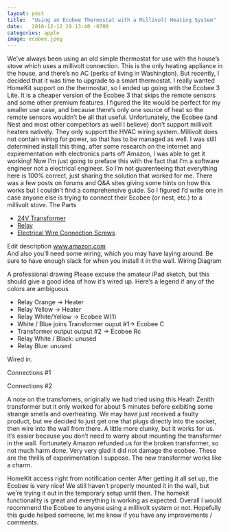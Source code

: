 ```yaml
---
layout: post
title:  "Using an Ecobee Thermostat with a Millivolt Heating System"
date:   2016-12-12 19:13:40 -0700
categories: apple
image: ecobee.jpeg
---
```


We’ve always been using an old simple thermostat for use with the house’s stove which uses a millivolt connection. This is the only heating appliance in the house, and there’s no AC (perks of living in Washington). But recently, I decided that it was time to upgrade to a smart thermostat.
I really wanted HomeKit support on the thermostat, so I ended up going with the Ecobee 3 Lite. It is a cheaper version of the Ecobee 3 that skips the remote sensors and some other premium features. I figured the lite would be perfect for my smaller use case, and because there’s only one source of heat so the remote sensors wouldn’t be all that useful.
Unfortunately, the Ecobee (and Nest and most other competitors as well I believe) don’t support millivolt heaters natively. They only support the HVAC wiring system. Millivolt does not contain wiring for power, so that has to be managed as well. I was still determined install this thing, after some research on the internet and expirementation with electronics parts off Amazon, I was able to get it working!
Now I’m just going to preface this with the fact that I’m a software engineer not a electrical engineer. So I’m not guarenteeing that everything here is 100% correct, just sharing the solution that worked for me. There was a few posts on forums and Q&A sites giving some hints on how this works but I couldn’t find a comprehensive guide. So I figured I’d write one in case anyone else is trying to connect their Ecobee (or nest, etc.) to a millivolt stove.
The Parts
+ [24V Transformer](https://www.amazon.com/gp/product/B004VMVDTA/ref=oh_aui_detailpage_o03_s00?ie=UTF8&psc=1)
+ [Relay](https://www.amazon.com/gp/product/B000LESCI2/ref=oh_aui_detailpage_o06_s00?ie=UTF8&psc=1)
+ [Electrical Wire Connection Screws](https://www.amazon.com/XtremepowerUS-Electrical-Connection-Connector-Assortment/dp/B00MI72RFY/ref=sr_1_1?ie=UTF8&qid=1481598721&sr=8-1&keywords=electrical+wire+screw)

Edit description
www.amazon.com	
And also you’ll need some wiring, which you may have laying around. Be sure to have enough slack for when you install it in the wall.
Wiring Diagram

A professional drawing
Please excuse the amateur iPad sketch, but this should give a good idea of how it’s wired up. Here’s a legend if any of the colors are ambiguous
+ Relay Orange -> Heater
+ Relay Yellow -> Heater
+ Relay White/Yellow -> Ecobee W(1)
+ White / Blue joins Transformer ouput #1-> Ecobee C
+ Transformer output output #2 -> Ecobee Rc
+ Relay White / Black: unused
+ Relay Blue: unused

Wired in.

Connections #1

Connections #2

A note on the transfomers, originally we had tried using this Heath Zenith transformer but it only worked for about 5 minutes before exibiting some strange smells and overheating. We may have just received a faulty product, but we decided to just get one that plugs directly into the socket, then wire into the wall from there. A little more clunky, but it works for us. It’s easier because you don’t need to worry about mounting the transformer in the wall.
Fortunately Amazon refunded us for the broken transformer, so not much harm done. Very very glad it did not damage the ecobee. These are the thrills of experimentation I suppose. The new transformer works like a charm.

HomeKit access right from notification center
After getting it all set up, the Ecobee is very nice! We still haven’t properly mounted it in the wall, but we’re trying it out in the temporary setup until then. The homekit functionality is great and everything is working as expected. Overall I would recommend the Ecobee to anyone using a millivolt system or not. Hopefully this guide helped someone, let me know if you have any improvements / comments.